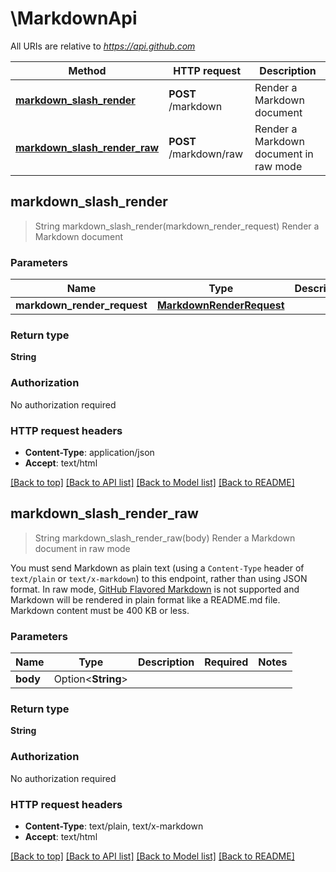 # \MarkdownApi

All URIs are relative to *https://api.github.com*

Method | HTTP request | Description
------------- | ------------- | -------------
[**markdown_slash_render**](MarkdownApi.md#markdown_slash_render) | **POST** /markdown | Render a Markdown document
[**markdown_slash_render_raw**](MarkdownApi.md#markdown_slash_render_raw) | **POST** /markdown/raw | Render a Markdown document in raw mode



## markdown_slash_render

> String markdown_slash_render(markdown_render_request)
Render a Markdown document



### Parameters


Name | Type | Description  | Required | Notes
------------- | ------------- | ------------- | ------------- | -------------
**markdown_render_request** | [**MarkdownRenderRequest**](MarkdownRenderRequest.md) |  | [required] |

### Return type

**String**

### Authorization

No authorization required

### HTTP request headers

- **Content-Type**: application/json
- **Accept**: text/html

[[Back to top]](#) [[Back to API list]](../README.md#documentation-for-api-endpoints) [[Back to Model list]](../README.md#documentation-for-models) [[Back to README]](../README.md)


## markdown_slash_render_raw

> String markdown_slash_render_raw(body)
Render a Markdown document in raw mode

You must send Markdown as plain text (using a `Content-Type` header of `text/plain` or `text/x-markdown`) to this endpoint, rather than using JSON format. In raw mode, [GitHub Flavored Markdown](https://github.github.com/gfm/) is not supported and Markdown will be rendered in plain format like a README.md file. Markdown content must be 400 KB or less.

### Parameters


Name | Type | Description  | Required | Notes
------------- | ------------- | ------------- | ------------- | -------------
**body** | Option<**String**> |  |  |

### Return type

**String**

### Authorization

No authorization required

### HTTP request headers

- **Content-Type**: text/plain, text/x-markdown
- **Accept**: text/html

[[Back to top]](#) [[Back to API list]](../README.md#documentation-for-api-endpoints) [[Back to Model list]](../README.md#documentation-for-models) [[Back to README]](../README.md)

